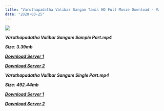 ```yaml
---
title: "Varuthapadatha Valibar Sangam Tamil HD Full Movie Download - Varuthapadatha Valibar Sangam Tamil HD Movie Download"
date: "2020-03-25"
---
```


![](https://images.moviebuff.com/fde5e4bd-902a-42fe-a43b-e7715d9ed5bf?w=1000)

**_Varuthapadatha Valibar Sangam Sample Part.mp4_**

**_Size: 3.39mb_**

**_[Download Server 1](http://dl2.tamilsrcg.xyz/load/2013/Varuthapadatha{8713b6b5f6e59cdcf244c33a3a7a492372c7347c9d869ddefa7d70dd3612d3d9}20Valibar{8713b6b5f6e59cdcf244c33a3a7a492372c7347c9d869ddefa7d70dd3612d3d9}20Sangam/Varuthapadatha{8713b6b5f6e59cdcf244c33a3a7a492372c7347c9d869ddefa7d70dd3612d3d9}20Valibar{8713b6b5f6e59cdcf244c33a3a7a492372c7347c9d869ddefa7d70dd3612d3d9}20Sangam{8713b6b5f6e59cdcf244c33a3a7a492372c7347c9d869ddefa7d70dd3612d3d9}20(2013){8713b6b5f6e59cdcf244c33a3a7a492372c7347c9d869ddefa7d70dd3612d3d9}20HDRip{8713b6b5f6e59cdcf244c33a3a7a492372c7347c9d869ddefa7d70dd3612d3d9}20Sample{8713b6b5f6e59cdcf244c33a3a7a492372c7347c9d869ddefa7d70dd3612d3d9}20HD.mp4)_**

**_[Download Server 2](http://dl2.tamilsrcg.xyz/load/2013/Varuthapadatha{8713b6b5f6e59cdcf244c33a3a7a492372c7347c9d869ddefa7d70dd3612d3d9}20Valibar{8713b6b5f6e59cdcf244c33a3a7a492372c7347c9d869ddefa7d70dd3612d3d9}20Sangam/Varuthapadatha{8713b6b5f6e59cdcf244c33a3a7a492372c7347c9d869ddefa7d70dd3612d3d9}20Valibar{8713b6b5f6e59cdcf244c33a3a7a492372c7347c9d869ddefa7d70dd3612d3d9}20Sangam{8713b6b5f6e59cdcf244c33a3a7a492372c7347c9d869ddefa7d70dd3612d3d9}20(2013){8713b6b5f6e59cdcf244c33a3a7a492372c7347c9d869ddefa7d70dd3612d3d9}20HDRip{8713b6b5f6e59cdcf244c33a3a7a492372c7347c9d869ddefa7d70dd3612d3d9}20Sample{8713b6b5f6e59cdcf244c33a3a7a492372c7347c9d869ddefa7d70dd3612d3d9}20HD.mp4)_**

**_Varuthapadatha Valibar Sangam Single Part.mp4_**

**_Size: 492.44mb_**

**_[Download Server 1](http://dl2.tamilsrcg.xyz/load/2013/Varuthapadatha{8713b6b5f6e59cdcf244c33a3a7a492372c7347c9d869ddefa7d70dd3612d3d9}20Valibar{8713b6b5f6e59cdcf244c33a3a7a492372c7347c9d869ddefa7d70dd3612d3d9}20Sangam/Varuthapadatha{8713b6b5f6e59cdcf244c33a3a7a492372c7347c9d869ddefa7d70dd3612d3d9}20Valibar{8713b6b5f6e59cdcf244c33a3a7a492372c7347c9d869ddefa7d70dd3612d3d9}20Sangam{8713b6b5f6e59cdcf244c33a3a7a492372c7347c9d869ddefa7d70dd3612d3d9}20(2013){8713b6b5f6e59cdcf244c33a3a7a492372c7347c9d869ddefa7d70dd3612d3d9}20HDRip{8713b6b5f6e59cdcf244c33a3a7a492372c7347c9d869ddefa7d70dd3612d3d9}20HD.mp4)_**

**_[Download Server 2](http://dl2.tamilsrcg.xyz/load/2013/Varuthapadatha{8713b6b5f6e59cdcf244c33a3a7a492372c7347c9d869ddefa7d70dd3612d3d9}20Valibar{8713b6b5f6e59cdcf244c33a3a7a492372c7347c9d869ddefa7d70dd3612d3d9}20Sangam/Varuthapadatha{8713b6b5f6e59cdcf244c33a3a7a492372c7347c9d869ddefa7d70dd3612d3d9}20Valibar{8713b6b5f6e59cdcf244c33a3a7a492372c7347c9d869ddefa7d70dd3612d3d9}20Sangam{8713b6b5f6e59cdcf244c33a3a7a492372c7347c9d869ddefa7d70dd3612d3d9}20(2013){8713b6b5f6e59cdcf244c33a3a7a492372c7347c9d869ddefa7d70dd3612d3d9}20HDRip{8713b6b5f6e59cdcf244c33a3a7a492372c7347c9d869ddefa7d70dd3612d3d9}20HD.mp4)_**
